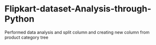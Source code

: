 # Flipkart-dataset-Analysis-through-Python
Performed data analysis and split column and creating new column from product category tree

